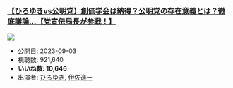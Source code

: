 ### [【ひろゆきvs公明党】創価学会は納得？公明党の存在意義とは？徹底議論…【党宣伝局長が参戦！】](https://www.youtube.com/watch?v=nd1_O8GADYw)
[![](https://img.youtube.com/vi/nd1_O8GADYw/sddefault.jpg)](https://www.youtube.com/watch?v=nd1_O8GADYw)
-   公開日: 2023-09-03
-   視聴数: 921,640
-   **いいね数: 10,646**
-   出演者: [ひろゆき](/rehacq_fan/people/ひろゆき "wikilink"), [伊佐進一](/rehacq_fan/people/伊佐進一 "wikilink")
